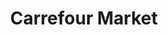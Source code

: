 ---
title: "Carrefour Market"
url: /bordeaux/carrefour-market-avenue-du-marechal-de-tassigny/
shop: supermarché
---